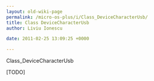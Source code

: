 ```yaml
---
layout: old-wiki-page
permalink: /micro-os-plus/i/Class_DeviceCharacterUsb/
title: Class DeviceCharacterUsb
author: Liviu Ionescu

date: 2011-02-25 13:09:25 +0000

---
```


Class_DeviceCharacterUsb

[TODO]
